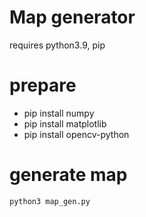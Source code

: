 # Map generator
requires python3.9, pip

# prepare

- pip install numpy
- pip install matplotlib
- pip install opencv-python

# generate map
`python3 map_gen.py`
